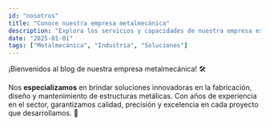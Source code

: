 ```yaml
---
id: "nosotros"
title: "Conoce nuestra empresa metalmecánica"
description: "Explora los servicios y capacidades de nuestra empresa especializada en soluciones metalmecánicas."
date: "2025-01-01"
tags: ["Metalmecánica", "Industria", "Soluciones"]
---
```


¡Bienvenidos al blog de nuestra empresa metalmecánica! 🛠️

Nos **especializamos** en brindar soluciones innovadoras en la fabricación, diseño y mantenimiento de estructuras metálicas. Con años de experiencia en el sector, garantizamos calidad, precisión y excelencia en cada proyecto que desarrollamos. 🚀
